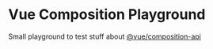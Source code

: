 # Vue Composition Playground

Small playground to test stuff about [@vue/composition-api](https://github.com/vuejs/composition-api)
